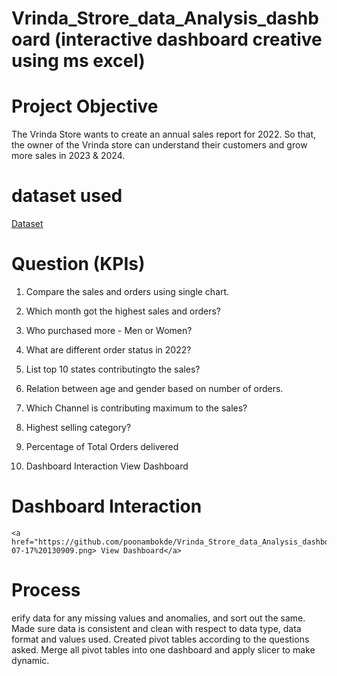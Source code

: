 # Vrinda_Strore_data_Analysis_dashboard (interactive dashboard creative using ms excel)  
 # Project Objective
The Vrinda Store wants to create an annual sales report for 2022. So that, the owner of the Vrinda store can understand their customers and grow more sales in 2023 & 2024.

# dataset used
<a href="https://github.com/poonambokde/Vrinda_Strore_data_Analysis_dashboard/blob/main/Vrinda%20Store%20Data%20Analysis.xlsx">Dataset</a>

# Question (KPIs)

1) Compare the sales and orders using single chart.

2) Which month got the highest sales and orders?

3) Who purchased more - Men or Women?

4) What are different order status in 2022?

5) List top 10 states contributingto the sales?

6) Relation between age and gender based on number of orders.

7) Which Channel is contributing maximum to the sales?

8) Highest selling category?

9) Percentage of Total Orders delivered

10) Dashboard Interaction View Dashboard

 # Dashboard Interaction
    <a href="https://github.com/poonambokde/Vrinda_Strore_data_Analysis_dashboard/blob/main/Screenshot%202025-07-17%20130909.png> View Dashboard</a>
# Process
erify data for any missing values and anomalies, and sort out the same.
Made sure data is consistent and clean with respect to data type, data format and values used.
Created pivot tables according to the questions asked.
Merge all pivot tables into one dashboard and apply slicer to make dynamic.
